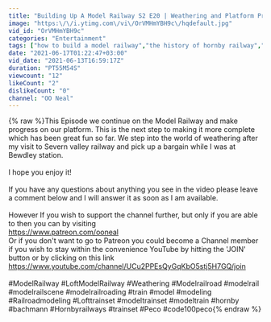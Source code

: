 ```yaml
---
title: "Building Up A Model Railway S2 E20 | Weathering and Platform Progress"
image: "https:\/\/i.ytimg.com\/vi\/OrVMHmYBH9c\/hqdefault.jpg"
vid_id: "OrVMHmYBH9c"
categories: "Entertainment"
tags: ["how to build a model railway","the history of hornby railway","building up a model railway"]
date: "2021-06-17T01:22:47+03:00"
vid_date: "2021-06-13T16:59:17Z"
duration: "PT55M54S"
viewcount: "12"
likeCount: "2"
dislikeCount: "0"
channel: "OO Neal"
---
```

{% raw %}This Episode we continue on the Model Railway and make progress on our platform. This is the next step to making it more complete which has been great fun so far. We step into the world of weathering after my visit to Severn valley railway and pick up a bargain while I was at Bewdley station. <br /><br />I hope you enjoy it!<br /><br />If you have any questions about anything you see in the video please leave a comment below and I will answer it as soon as I am available. <br /><br />However If you wish to support the channel further, but only if you are able to then you can by visiting<br /><a rel="nofollow" target="blank" href="https://www.patreon.com/ooneal">https://www.patreon.com/ooneal</a> <br />Or if you don't want to go to Patreon you could become a Channel member if you wish to stay within the convenience YouTube by hitting the 'JOIN' button or by clicking on this link<br /><a rel="nofollow" target="blank" href="https://www.youtube.com/channel/UCu2PPEsQyGqKbO5stj5H7GQ/join">https://www.youtube.com/channel/UCu2PPEsQyGqKbO5stj5H7GQ/join</a><br /><br />#ModelRailway #LoftModelRailway #Weathering #Modelrailroad  #modelrail #modelrailscene #modelrailroading #train #model #modeling #Railroadmodeling #Lofttrainset #modeltrainset  #modeltrain #hornby #bachmann #Hornbyrailways #trainset #Peco #code100peco{% endraw %}
